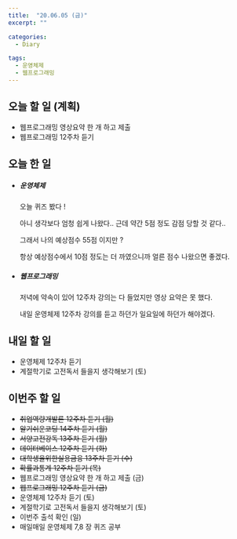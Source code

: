 ```yaml
---
title:  "20.06.05 (금)"
excerpt: ""

categories:
  - Diary

tags:
  - 운영체제
  - 웹프로그래밍
---
```


## 오늘 할 일 (계획)

- 웹프로그래밍 영상요약 한 개 하고 제출
- 웹프로그래밍 12주차 듣기

## 오늘 한 일

- ##### 운영체제

  오늘 퀴즈 봤다 !

  아니 생각보다 엄청 쉽게 나왔다.. 근데 약간 5점 정도 감점 당할 것 같다..

  그래서 나의 예상점수 55점 이지만 ?

  항상 예상점수에서 10점 정도는 더 까였으니까 얼른 점수 나왔으면 좋겠다.
  
- ##### 웹프로그래밍

  저녁에 약속이 있어 12주차 강의는 다 들었지만 영상 요약은 못 했다.

  내일 운영체제 12주차 강의를 듣고 하던가 일요일에 하던가 해야겠다.


## 내일 할 일

- 운영체제 12주차 듣기
- 계절학기로 고전독서 들을지 생각해보기 (토)

## 이번주 할 일

- ~~취업역량개발론 12주차 듣기 (월)~~
- ~~알기쉬운코딩 14주차 듣기 (월)~~
- ~~서양고전강독 13주차 듣기 (월)~~
- ~~데이터베이스 12주차 듣기 (화)~~
- ~~대학생을위한실용금융 13주차 듣기 (수)~~
- ~~확률과통계 12주차 듣기 (목)~~
- 웹프로그래밍 영상요약 한 개 하고 제출 (금)
- ~~웹프로그래밍 12주차 듣기 (금)~~
- 운영체제 12주차 듣기 (토)
- 계절학기로 고전독서 들을지 생각해보기 (토)
- 이번주 출석 확인 (일)
- 매일매일 운영체제 7,8 장 퀴즈 공부
